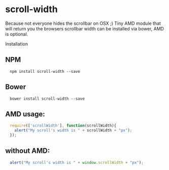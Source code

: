 scroll-width
===========

Because not everyone hides the scrollbar on OSX ;)
Tiny AMD module that will return you the browsers scrollbar width
can be installed via bower, AMD is optional.

Installation

## NPM
```
  npm install scroll-width --save
```
## Bower
```
  bower install scroll-width --save
```

## AMD usage:

```javascript
  require(['scrollWidth'], function(scrollWidth){
    alert("My scroll's width is " + scrollWidth + "px");
  });
```

## without AMD:

```javascript
  alert("My scroll's width is " + window.scrollWidth + "px");
```
